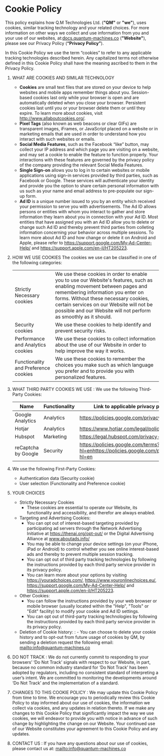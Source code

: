 # Cookie Policy

This policy explains how Q.M Technologies Ltd. (**"QM"** or **"we"**), uses cookies,
similar tracking technology and your related choices.
For more information on other ways we collect and use information from you and your use of our websites,
at:[docs.quantum-machines.co](https://docs.quantum-machines.co) (**"Website"**), please see our Privacy Policy (**“Privacy Policy”**).

In this Cookie Policy we use the term “cookies” to refer to any applicable tracking technologies described herein. Any capitalized terms not otherwise defined in this Cookie Policy shall have the meaning ascribed to them in the Privacy Policy.

1. WHAT ARE COOKIES AND SIMILAR TECHNOLOGY
      - **Cookies** are small text files that are stored on your device to help websites and mobile apps remember things about you. Session-based cookies last only while your browser is open and are automatically deleted when you close your browser. Persistent cookies last until you or your browser delete them or until they expire. To learn more about cookies, visit <http://www.allaboutcookies.org/>.
      - **Pixel Tags** (also known as web beacons or clear GIFs) are transparent images, iFrames, or JavaScript placed on a website or in marketing emails that are used in order to understand how you interact with such websites or emails.
      - **Social Media Features**, such as the Facebook “like” button, may collect your IP address and which page you are visiting on a website, and may set a cookie to enable the feature to function properly. Your interactions with these features are governed by the privacy policy of the company providing the relevant Social Media Features.
      - **Single Sign-on** allows you to log in to certain websites or mobile applications using sign-in services provided by third parties, such as Facebook or Google. These services will authenticate your identity and provide you the option to share certain personal information with us such as your name and email address to pre-populate our sign-up form.
      - **Ad ID** is a unique number issued to you by an entity which received your permission to serve you with advertisements. The Ad ID allows persons or entities with whom you interact to gather and store information they learn about you in connection with your Ad ID. Most entities that have assigned you with an Ad ID allow you to delete or change such Ad ID and thereby prevent third parties from colleting information concerning your behavior across multiple sessions. To learn more about Ad ID and how change or delete it on Android and Apple, please refer to <https://support.google.com/My-Ad-Center-Help/> and <https://support.apple.com/en-il/HT205223>.
  
2. HOW WE USE COOKIES
    The cookies we use can be classified in one of the following categories:

    |  | |
    | --------- | -------- |
    | Strictly Necessary cookies | We use these cookies in order to enable you to use our Website's features, such as enabling movement between pages and remembering information you enter on forms. Without these necessary cookies, certain services on our Website will not be possible and our Website will not perform as smoothly as it should.   |
    | Security cookies   | We use these cookies to help identify and prevent security risks.                       |
    | Performance and Analytics cookies   | We use these cookies to collect information about the use of our Website in order to help improve the way it works. |
    | Functionality and Preference cookies | We use these cookies to remember the choices you make such as which language you prefer and to provide you with personalized features. |

3. WHAT THIRD PARTY COOKIES WE USE
   : We use the following Third-Party Cookies:

     | Name                | Functionality | Link to applicable privacy policy                                                    |
     | ------------------- | ------------- | ------------------------------------------------------------------------------------ |
     | Google Analytics    | Analytics     | <https://policies.google.com/privacy>                                                |
     | Hotjar              | Analytics     | <https://www.hotjar.com/legal/policies/privacy>                                      |
     | Hubspot             | Marketing     | <https://legal.hubspot.com/privacy-policy/>                                          |
     | reCaptcha by Google | Security      | <https://policies.google.com/terms?hl=en><https://policies.google.com/privacy?hl=en> |

4. We use the following First-Party Cookies:
    - Authentication data (Security cookie)
    - User selection (Functionality and Preference cookie)
  
5. YOUR CHOICES
     - Strictly Necessary Cookies
         - These cookies are essential to operate our Website, its functionality and accessibility, and therefor are always enabled.
     - Targeting and Advertising Cookies:
         - You can opt out of interest-based targeting provided by participating ad servers through the Network Advertising Initiative at <https://thenai.org/opt-out/> or the Digital Advertising Alliance at www.aboutads.info/
         - You may be able to change your device settings (on your iPhone, iPad or Android) to control whether you see online interest-based ads and thereby to prevent multiple session tracking.
         - You can opt out of third party tracking technologies by following the instructions provided by each third party service provider in its privacy policy.
         - You can learn more about your options by visiting <https://youradchoices.com/>, <https://www.youronlinechoices.eu/>, <https://support.google.com/My-Ad-Center-Help/> and <https://support.apple.com/en-il/HT205223>.
     - Other Cookies:
         - You can follow the instructions provided by your web browser or mobile browser (usually located within the "Help", "Tools" or "Edit" facility) to modify your cookie and Ad ID settings.
         - You can opt out of third-party tracking technologies by following the instructions provided by each third party service provider in its privacy policy.
     - Deletion of Cookie history:
       : - You can choose to delete your cookie history and to opt-out from future usage of cookies by QM, by sending a deletion request the following email: <mailto:info@quantum-machines.co>

6. DO NOT TRACK
   : We do not currently commit to responding to your browsers’ ‘Do Not Track’ signals with respect to our Website, in part, because no common industry standard for ‘Do Not Track’ has been adopted by regulators, including no consistent standard of interpreting a user’s intent. We are committed to monitoring the developments around ‘Do Not Track’ and the implementation of a standard.

7. CHANGES TO THIS COOKIE POLICY
   : We may update this Cookie Policy from time to time. We encourage you to periodically review this Cookie Policy to stay informed about our use of cookies, the information we collect via cookies, and any updates in relation thereto. If we make any changes to this Cookie Policy that significantly impact the way we use cookies, we will endeavor to provide you with notice in advance of such change by highlighting the change on our Website. Your continued use of our Website constitutes your agreement to this Cookie Policy and any updates.

8. CONTACT US
   : If you have any questions about our use of cookies, please contact us at: <mailto:info@quantum-machines.co>
